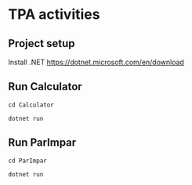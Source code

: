 # TPA activities

## Project setup

Install .NET <https://dotnet.microsoft.com/en/download>

## Run Calculator 
```
cd Calculator
```
```
dotnet run
```

## Run ParImpar 
```
cd ParImpar
```
```
dotnet run
```
